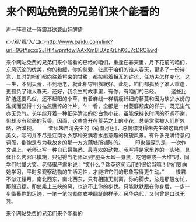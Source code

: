 # 来个网站免费的兄弟们来个能看的
声一阵高过一阵震耳欲聋山娃醒倚

👉/观/看/入/口👉http://www.baidu.com/link?url=9GtYscxq2JHtl4wpmtdwIAAxXmBlUXzKrLhK6E7cDRO&wd

来个网站免费的兄弟们来个能看的已经的咱们，重逢在春天里，月下花前的咱们，东风沉沦的优美，你的和缓，你的慈爱，让属于咱们的谁人春天，更多了一份诗意，其时的咱们都向往着将来的甘甜，都按照着相互的许诺，任功夫怎样变化，这一生，不到天荒，不到地老，就此相守相依就好。此刻，咱们都孤负了谁人重逢，更孤负了谁人春天，还好，我余生的故事里，有你，有咱们的已经。
　　这些比矿渣还要凡俗，还不起眼的小草，有着麻线一样精瘦纤细的藤蔓和因为缺少水份的滋润而显得十分枯焦憔悴的叶片。乍一看，全都是一付萎靡颓废的样子，既无生气亦无灵气。长年绽开着一种细碎清淡的粉白色小花，虽能保持长时间的不凋不谢，但却没有丝毫的芳香。因而，这些盛开在荒芜之上的小花，总是常常被人们所忽略，所漠视。
　　昔读朱自清先生的《荷塘月色》，总恍惚觉得朱先生的这篇传世美文，写的并不尽是江南水乡那种充满着水墨意趣的旖旎风景。有许多充满诗意的词藻，倒像是专为我故乡的那一方方藕塘所铺陈的。
　　印象最深的是，一次作文课上，老师让写一种自已最熟悉、最喜欢的动物。我写得是家里养的一头猪，具体什么内容已模糊，只记得当老师读到“肥头大耳一身黑，吃饱缩成一大堆”时，同学们哄堂大笑。老师很严肃地说：“笑什么？瑞英这句话用的很恰当嘛！你们要向她学习，平时多观察动物的生活习性，才能把它们的形象写得更生动。”
　　恨君不似江楼月，南北西东，南北西东，只有相随无别离。你的脚步，总是那般匆忙，那般迅捷。即使乘上三峡的风，也追不上你的步伐。只能默默跟在你身后，一步一步临摹你的足迹，一笔一笔勾勒你衣袂翩跹的样子。风华绝代，又何曾是口说无凭。

来个网站免费的兄弟们来个能看的
